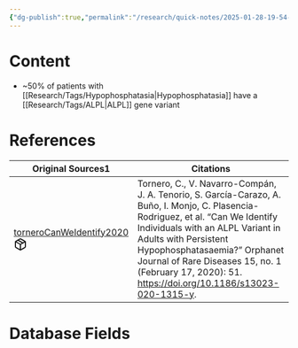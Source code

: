 ```yaml
---
{"dg-publish":true,"permalink":"/research/quick-notes/2025-01-28-19-54-04/","updated":"2025-01-28T19:55:00-05:00"}
---
```


# Content
- ~50% of patients with [[Research/Tags/Hypophosphatasia\|Hypophosphatasia]] have a [[Research/Tags/ALPL\|ALPL]] gene variant
# References
<div><table class="dataview table-view-table"><thead class="table-view-thead"><tr class="table-view-tr-header"><th class="table-view-th"><span>Original Sources</span><span class="dataview small-text">1</span></th><th class="table-view-th"><span>Citations</span></th></tr></thead><tbody class="table-view-tbody"><tr><td><span><a data-tooltip-position="top" aria-label="Research/Evidence Sources/torneroCanWeIdentify2020.md" data-href="Research/Evidence Sources/torneroCanWeIdentify2020.md" href="Research/Evidence Sources/torneroCanWeIdentify2020.md" class="internal-link" target="_blank" rel="noopener nofollow" fileclass-name="Research Links">torneroCanWeIdentify2020</a><a class="metadata-menu fileclass-icon"><svg xmlns="http://www.w3.org/2000/svg" width="24" height="24" viewBox="0 0 24 24" fill="none" stroke="currentColor" stroke-width="2" stroke-linecap="round" stroke-linejoin="round" class="svg-icon lucide-package"><path d="m7.5 4.27 9 5.15"></path><path d="M21 8a2 2 0 0 0-1-1.73l-7-4a2 2 0 0 0-2 0l-7 4A2 2 0 0 0 3 8v8a2 2 0 0 0 1 1.73l7 4a2 2 0 0 0 2 0l7-4A2 2 0 0 0 21 16Z"></path><path d="m3.3 7 8.7 5 8.7-5"></path><path d="M12 22V12"></path></svg></a></span></td><td><span>Tornero, C., V. Navarro-Compán, J. A. Tenorio, S. García-Carazo, A. Buño, I. Monjo, C. Plasencia-Rodriguez, et al. “Can We Identify Individuals with an ALPL Variant in Adults with Persistent Hypophosphatasaemia?” Orphanet Journal of Rare Diseases 15, no. 1 (February 17, 2020): 51. <a rel="noopener nofollow" class="external-link" href="https://doi.org/10.1186/s13023-020-1315-y" target="_blank">https://doi.org/10.1186/s13023-020-1315-y</a>.</span></td></tr></tbody></table></div>

# Database Fields